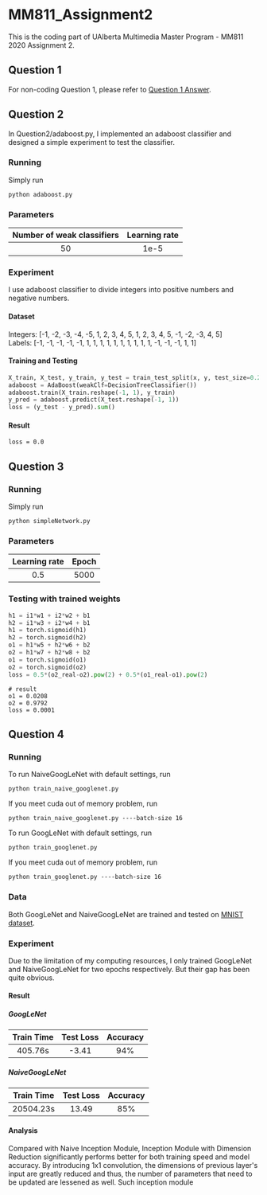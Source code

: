 # MM811_Assignment2

This is the coding part of UAlberta Multimedia Master Program - MM811 2020 Assignment 2.
<br>

## Question 1
For non-coding Question 1, please refer to [Question 1 Answer](https://drive.google.com/file/d/1xqGSHx7e2MgVkuqyMApFCYkTSvht9JmP/view?usp=sharing).

## Question 2
In Question2/adaboost.py, I implemented an adaboost classifier and designed a simple experiment to test the classifier.
### Running
Simply run 
```
python adaboost.py
```
### Parameters
| Number of weak classifiers | Learning rate |
| :-: | :-: |
| 50 | 1e-5 |
### Experiment
I use adaboost classifier to divide integers into positive numbers and negative numbers.
#### Dataset
Integers: [-1, -2, -3, -4, -5, 1, 2, 3, 4, 5, 1, 2, 3, 4, 5, -1, -2, -3, 4, 5]<br>
Labels: [-1, -1, -1, -1, -1, 1, 1, 1, 1, 1, 1, 1, 1, 1, 1, -1, -1, -1, 1, 1]<br>

#### Training and Testing
```python
X_train, X_test, y_train, y_test = train_test_split(x, y, test_size=0.2)
adaboost = AdaBoost(weakClf=DecisionTreeClassifier())
adaboost.train(X_train.reshape(-1, 1), y_train)
y_pred = adaboost.predict(X_test.reshape(-1, 1))
loss = (y_test - y_pred).sum()
```
#### Result
```
loss = 0.0
```
## Question 3
### Running
Simply run 
```
python simpleNetwork.py
```
### Parameters
| Learning rate | Epoch |
| :-: | :-: |
| 0.5 | 5000 |
### Testing with trained weights
```python
h1 = i1*w1 + i2*w2 + b1
h2 = i1*w3 + i2*w4 + b1
h1 = torch.sigmoid(h1)
h2 = torch.sigmoid(h2)
o1 = h1*w5 + h2*w6 + b2
o2 = h1*w7 + h2*w8 + b2
o1 = torch.sigmoid(o1)
o2 = torch.sigmoid(o2)
loss = 0.5*(o2_real-o2).pow(2) + 0.5*(o1_real-o1).pow(2)
```
```
# result
o1 = 0.0208
o2 = 0.9792
loss = 0.0001
```
## Question 4
### Running
To run NaiveGoogLeNet with default settings, run
```
python train_naive_googlenet.py
```
If you meet cuda out of memory problem, run
```
python train_naive_googlenet.py ----batch-size 16
```
To run GoogLeNet with default settings, run
```
python train_googlenet.py
```
If you meet cuda out of memory problem, run
```
python train_googlenet.py ----batch-size 16
```
### Data
Both GoogLeNet and NaiveGoogLeNet are trained and tested on [MNIST dataset](http://yann.lecun.com/exdb/mnist/).

### Experiment
Due to the limitation of my computing resources, I only trained GoogLeNet and NaiveGoogLeNet for two epochs respectively. But their gap has been quite obvious.

#### Result
##### GoogLeNet
| Train Time | Test Loss | Accuracy |
| :-: | :-: | :-: |
| 405.76s |-3.41 | 94% |
##### NaiveGoogLeNet
| Train Time | Test Loss | Accuracy |
| :-: | :-: | :-: |
| 20504.23s |13.49 | 85% |

#### Analysis
Compared with Naive Inception Module, Inception Module with Dimension Reduction significantly performs better for both training speed and model accuracy. By introducing 1x1 convolution, the dimensions of previous layer's input are greatly reduced and thus, the number of parameters that need to be updated are lessened as well. Such inception module
